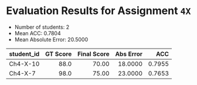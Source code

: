 # Evaluation Results for Assignment `4X`

- Number of students: 2
- Mean ACC: 0.7804
- Mean Absolute Error: 20.5000

| student_id | GT Score | Final Score | Abs Error | ACC  |
|------------|---------:|------------:|----------:|-----:|
| Ch4-X-10 | 88.0 | 70.00 | 18.0000 | 0.7955 |
| Ch4-X-7 | 98.0 | 75.00 | 23.0000 | 0.7653 |
